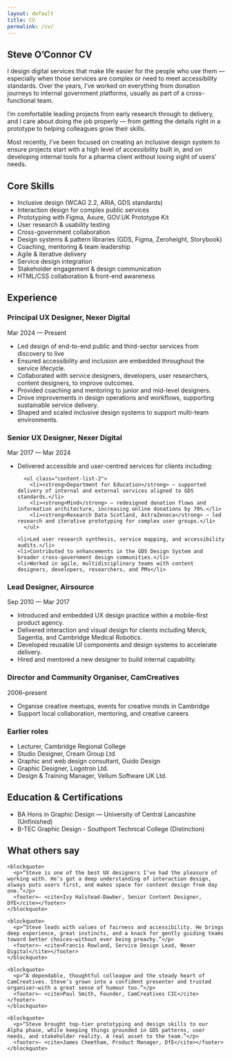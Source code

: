 ```yaml
---
layout: default
title: CV
permalink: /cv/
---
```


<section class="intro-section">

  <h1>Steve O’Connor CV</h1>
  <div class="intro-wrapper">
    <p>I design digital services that make life easier for the people who use them — especially when those services are complex or need to meet accessibility standards. Over the years, I’ve worked on everything from donation journeys to internal government platforms, usually as part of a cross-functional team.</p>
    <p>I’m comfortable leading projects from early research through to delivery, and I care about doing the job properly — from getting the details right in a prototype to helping colleagues grow their skills.</p>
    <p>Most recently, I’ve been focused on creating an inclusive design system to ensure projects start with a high level of accessibility built in, and on developing internal tools for a pharma client without losing sight of users’ needs.</p>
  </div>

</section>

<section>

  <h2><span class="highlight">Core Skills</span></h2>
  <ul class="content-list">
    <li>Inclusive design (WCAG 2.2, ARIA, GDS standards)</li>
    <li>Interaction design for complex public services</li>
    <li>Prototyping with Figma, Axure, GOV.UK Prototype Kit</li>
    <li>User research & usability testing</li>
    <li>Cross-government collaboration</li>
    <li>Design systems & pattern libraries (GDS, Figma, Zeroheight, Storybook)</li>
    <li>Coaching, mentoring & team leadership</li>
    <li>Agile & iterative delivery</li>
    <li>Service design integration</li>
    <li>Stakeholder engagement & design communication</li>
    <li>HTML/CSS collaboration & front-end awareness</li>
  </ul>

</section>

<section>
  <h2><span class="highlight">Experience</span></h2>

  <h3>Principal UX Designer, Nexer Digital</h3>
  <p class="dates">Mar 2024 — Present</p>
  <ul class="content-list">
    <li>Led design of end-to-end public and third-sector services from discovery to live</li>
    <li>Ensured accessibility and inclusion are embedded throughout the service lifecycle.</li>
    <li>Collaborated with service designers, developers, user researchers, content designers, to improve outcomes.</li>
    <li>Provided coaching and mentoring to junior and mid-level designers.</li>
    <li>Drove improvements in design operations and workflows, supporting sustainable service delivery.</li>
    <li>Shaped and scaled inclusive design systems to support multi-team environments.</li>
  </ul>

  <h3>Senior UX Designer, Nexer Digital</h3>
  <p class="dates">Mar 2017 — Mar 2024</p>
  <ul class="content-list">
    <li>Delivered accessible and user-centred services for clients including:</li>
      
      <ul class="content-list-2">
        <li><strong>Department for Education</strong> – supported delivery of internal and external services aligned to GDS standards.</li>
        <li><strong>Mind</strong> – redesigned donation flows and information architecture, increasing online donations by 70%.</li>
        <li><strong>Research Data Scotland, AstraZeneca</strong> – led research and iterative prototyping for complex user groups.</li>
      </ul>

    <li>Led user research synthesis, service mapping, and accessibility audits.</li>
    <li>Contributed to enhancements in the GDS Design System and broader cross-government design communities.</li>
    <li>Worked in agile, multidisciplinary teams with content designers, developers, researchers, and PMs</li>
  </ul>

  <h3>Lead Designer, Airsource</h3>
  <p class="dates">Sep 2010 — Mar 2017</p>
  <ul class="content-list">
    <li>Introduced and embedded UX design practice within a mobile-first product agency.</li>
    <li>Delivered interaction and visual design for clients including Merck, Sagentia, and Cambridge Medical Robotics.</li>
    <li>Developed reusable UI components and design systems to accelerate delivery.</li>
    <li>Hired and mentored a new designer to build internal capability.</li>
  </ul>

  <h3>Director and Community Organiser, CamCreatives</h3>
  <p class="dates">2006–present</p>
  <ul class="content-list">
    <li>Organise creative meetups, events for creative minds in Cambridge</li>
    <li>Support local collaboration, mentoring, and creative careers</li>
  </ul>

  <h3>Earlier roles</h3>
  <ul class="content-list">
    <li>Lecturer, Cambridge Regional College</li>
    <li>Studio Designer, Cream Group Ltd.</li>
    <li>Graphic and web design consultant, Guido Design</li>
    <li>Graphic Designer, Logotron Ltd.</li>
    <li>Design & Training Manager, Vellum Software UK Ltd.</li>
  </ul>

</section>

<section>

  <h2><span class="highlight">Education & Certifications</span></h2>
  <ul class="content-list">
    <li>BA Hons in Graphic Design — University of Central Lancashire (Unfinished)</li>
    <li>B-TEC Graphic Design - Southport Technical College (Distinction)</li>
  </ul>

</section>

<section>

  <h2><span class="highlight">What others say</span></h2>

  <div class="testimonials">

    <blockquote>
      <p>“Steve is one of the best UX designers I’ve had the pleasure of working with. He’s got a deep understanding of interaction design, always puts users first, and makes space for content design from day one.”</p>
      <footer>— <cite>Ivy Halstead-Dawber, Senior Content Designer, DfE</cite></footer>
    </blockquote>

    <blockquote>
      <p>“Steve leads with values of fairness and accessibility. He brings deep experience, great instincts, and a knack for gently guiding teams toward better choices—without ever being preachy.”</p>
      <footer>— <cite>Francis Rowland, Service Design Lead, Nexer Digital</cite></footer>
    </blockquote>

    <blockquote>
      <p>“A dependable, thoughtful colleague and the steady heart of CamCreatives. Steve’s grown into a confident presenter and trusted organiser—with a great sense of humour too.”</p>
      <footer>— <cite>Paul Smith, Founder, CamCreatives CIC</cite></footer>
    </blockquote>

    <blockquote>
      <p>“Steve brought top-tier prototyping and design skills to our Alpha phase, while keeping things grounded in GDS patterns, user needs, and stakeholder reality. A real asset to the team.”</p>
      <footer>— <cite>James Cheetham, Product Manager, DfE</cite></footer>
    </blockquote>
  </div>

</section>


